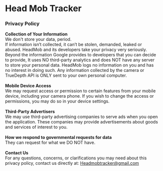 <h1>Head Mob Tracker</h1>
<h3>
Privacy Policy
</h3>

<b>Collection of Your Information</b><br>
We don't store your data, period.<br>
If information isn’t collected, it can’t be stolen, demanded, leaked or abused. HeadMob and its developers take your privacy very seriously. Beyond the information Google provides to developers that you can decide to provide, It uses NO third-party analytics and does NOT have any server to store your personal data. HeadMob logs no information on you and has no interest in doing such. Any information collected by the camera or TrueDepth API is ONLY sent to your own personal computer. 
<br><br>
<b>Mobile Device Access </b><br>
We may request access or permission to certain features from your mobile device, including your camera phone. If you wish to change the access or permissions, you may do so in your device settings. 
<br><br>
<b>Third-Party Advertisers</b>
<br>
We may use third-party advertising companies to serve ads when you open the application. These companies may provide advertisements about goods and services of interest to you. 
<br><br>
<b>How we respond to governmental requests for data</b><br>
They can request for what we DO NOT have.
<br><br>
<b>Contact Us</b><br>
For any questions, concerns, or clarifications you may need about this privacy policy, contact us directly at:
<a href="mailto:Headmobtracker@gmail.com">Headmobtracker@gmail.com</a>
